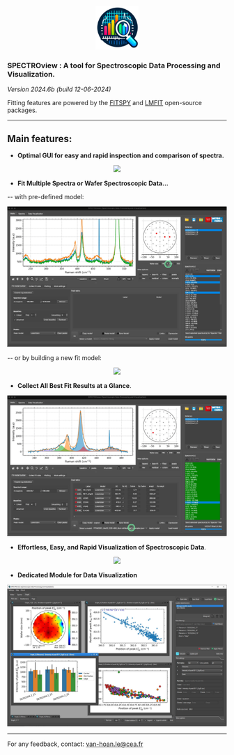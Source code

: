 <p align="center">
    <img width=100 src="resources/icon3.png">
</p>

### SPECTROview : A tool for Spectroscopic Data Processing and Visualization.

*Version 2024.6b (build 12-06-2024)*

Fitting features are powered
by the [FITSPY](https://github.com/CEA-MetroCarac/fitspy)
and [LMFIT](https://lmfit.github.io/lmfit-py/) open-source packages.
___

## Main features:

- **Optimal GUI for easy and rapid inspection and comparison of spectra.**

<p align="center">
    <img src="GIF/1. Loading files and navigation.gif">
</p>

- **Fit Multiple Spectra or Wafer Spectroscopic Data...**

-- with pre-defined model:

<p align="center">
    <img src="GIF/3. fit_with_predefined_model.gif">
</p>

-- or by building a new fit model:

<p align="center">
    <img src="GIF/2. build_fit_model.gif">
</p>

- **Collect All Best Fit Results at a Glance**.

<p align="center">
    <img src="GIF/5.collecting-fit-results.gif">
</p>

- **Effortless, Easy, and Rapid Visualization of Spectroscopic Data**.

<p align="center">
    <img src="GIF/6. plotting.gif">
</p>

- **Dedicated Module for Data Visualization**

<p align="center">
    <img src="GIF/Visualization_TAB.jpg">
</p>


---

For any feedback, contact: [van-hoan.le@cea.fr](mailto:van-hoan.le@cea.fr)
